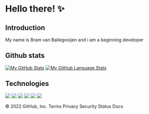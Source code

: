 <h1> Hello there! ✨ </h1>

## Introduction
<p>
My name is Bram van Ballegooijen and i am a beginning developer
</p>

## Github stats
[![My GitHub Stats](https://github-readme-stats.vercel.app/api/?username=Haleclaw&count_private=true&theme=default&showicons=true&hide=prs)]()
[![My GitHub Language Stats](https://github-readme-stats.vercel.app/api/top-langs/?username=Haleclaw&langs_count=2&theme=default&layout=compact)]()

## Technologies
<p align="left">
  <img src="https://img.shields.io/badge/NodeJS-Applications-informational?style=for-the-badge&logo=Node.js&logoColor=white&color=339933"></img>
<img src="https://img.shields.io/badge/HTML-Websites-informational?style=for-the-badge&logo=HTML5&logoColor=white&color=E34F26"></img>
<img src="https://img.shields.io/badge/CSS-Styling-informational?style=for-the-badge&logo=CSS3&logoColor=white&color=1572B6"></img>
<img src="https://img.shields.io/badge/VS-Code-informational?style=for-the-badge&logo=visual%20studio%20code&logoColor=white&color=007ACC"></img>
<img src='https://img.shields.io/badge/javascript-%23323330.svg?style=for-the-badge&logo=javascript&logoColor=%23F7DF1E'</img>
<img src='https://img.shields.io/badge/php-%23777BB4.svg?style=for-the-badge&logo=php&logoColor=white'</img>

</p>
© 2022 GitHub, Inc.
Terms
Privacy
Security
Status
Docs
